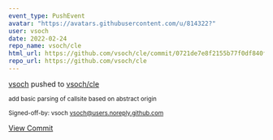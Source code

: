 ```yaml
---
event_type: PushEvent
avatar: "https://avatars.githubusercontent.com/u/814322?"
user: vsoch
date: 2022-02-24
repo_name: vsoch/cle
html_url: https://github.com/vsoch/cle/commit/0721de7e8f2155b77f0df840f873f32e883924bc
repo_url: https://github.com/vsoch/cle
---
```


<a href='https://github.com/vsoch' target='_blank'>vsoch</a> pushed to <a href='https://github.com/vsoch/cle' target='_blank'>vsoch/cle</a>

<small>add basic parsing of callsite based on abstract origin

Signed-off-by: vsoch <vsoch@users.noreply.github.com></small>

<a href='https://github.com/vsoch/cle/commit/0721de7e8f2155b77f0df840f873f32e883924bc' target='_blank'>View Commit</a>